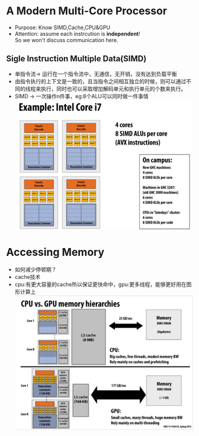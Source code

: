 # A Modern Multi-Core Processor
* Purpose: Know SIMD,Cache,CPU&GPU
* Attention: assume each instrcution is **independent**!  
So we won't discuss communication here.

## Sigle Instruction Multiple Data(SIMD)
* 单指令流-> 运行在一个指令流中，无通信，无开销，没有达到负载平衡
* 由指令执行的上下文是一致的，且当指令之间相互独立的时候，则可以通过不同的线程来执行，同时也可以采取增加解码单元和执行单元的个数来执行。
* SIMD -> 一次操作n件事，eg:8个ALU可以同时做一件事情
![ModernCPU](02-01.png)

# Accessing Memory
* 如何减少停顿期？
* cache技术
* cpu:有更大容量的cache所以保证更快命中，gpu:更多线程，能够更好用在图形计算上
![cpu&gpu](02-02.png)